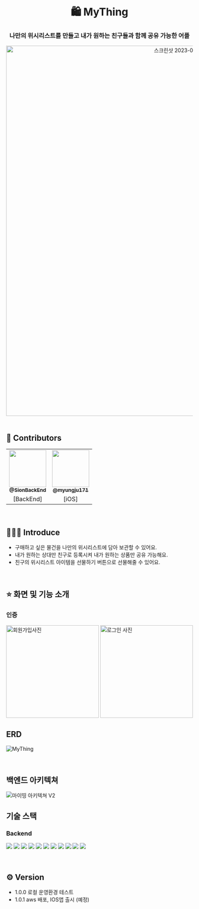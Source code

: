 

<div align="center">

# 🛍 MyThing 
### 나만의 위시리스트를 만들고 내가 원하는 친구들과 함께 공유 가능한 어플

<img width="1000" alt="스크린샷 2023-01-25 오후 7 05 35" src="https://user-images.githubusercontent.com/104377048/214535125-a4232c7c-e65a-4172-afd4-c129956d6a1e.png"> 



 
</div>

</br>

## 👫 Contributors 

<table >
  <tr><td align="center"><a href="https://github.com/SionBackEnd"><img src="https://avatars.githubusercontent.com/u/104377048?v=4" width="100px;" alt=""/><br /><sub><b>@SionBackEnd</b></sub></a><br />
  <td align="center"><a href="https://github.com/myungju171"><img src="https://avatars.githubusercontent.com/u/66284051?v=4" width="100px;" alt=""/><br /><sub><b>@myungju171</b></sub></a><br /></td></tr>
      <td align="center">[BackEnd]</td>
      <td align="center">[iOS]</td>
</tr>

</table>

</br>

## 🙋🏻‍♂️ Introduce
- 구매하고 싶은 물건을 나만의 위시리스트에 담아 보관할 수 있어요. 
- 내가 원하는 상대만 친구로 등록시켜 내가 원하는 상품만 공유 가능해요.
- 친구의 위시리스트 아이템을 선물하기 버튼으로 선물해줄 수 있어요.  

</br>

## ⭐️ 화면 및 기능 소개
### 인증
<img width="250" alt="회원가입사진" src="https://github.com/myungju171/myThing/assets/104377048/ae020d47-4db2-4ddb-846e-5d973f03fd92">

<img width="250" alt="로그인 사진" src="https://github.com/myungju171/myThing/assets/104377048/b68a2b93-9514-432a-a18e-7876761e9ab4">


</br>

## ERD
![MyThing](https://github.com/myungju171/myThing/assets/104377048/60b53950-100e-4fb7-a341-46da51f537db)




</br>

## 백엔드 아키텍쳐

![마이띵 아키텍쳐 V2](https://github.com/myungju171/myThing/assets/104377048/4d8e46e5-236a-4c94-8f17-9a36e36ec8ba)



## 기술 스택 
### Backend
<img src="https://img.shields.io/badge/spring-6DB33F?style=for-the-badge&logo=spring&logoColor=white"> <img src="https://img.shields.io/badge/spring%20Boot-6DB33F?style=for-the-badge&logo=spring%20Boot&logoColor=white"> <img src="https://img.shields.io/badge/mysql-4479A1?style=for-the-badge&logo=mysql&logoColor=white"> <img src="https://img.shields.io/badge/spring%20data%20JPA-6DB33F?style=for-the-badge&logo=spring&logoColor=black">   <img src="https://img.shields.io/badge/Querydsl-232F3E?style=for-the-badge&logo=springboot&logoColor=white"> <img src="https://img.shields.io/badge/JUnit5-25A162?style=for-the-badge&logo=JUnit5&logoColor=white"> <img src="https://img.shields.io/badge/spring%20rest%20docs-6DB33F?style=for-the-badge&logo=spring&logoColor=white"> <img src="https://img.shields.io/badge/Amazon%20RDS-527FFF?style=for-the-badge&logo=amazonrds&logoColor=white"> <img src="https://img.shields.io/badge/Amazon%20S3-009639?style=for-the-badge&logo=amazons3&logoColor=white"> <img src="https://img.shields.io/badge/Amazon%20EC2-FF9900?style=for-the-badge&logo=redux&logoColor=white"> <img src="https://img.shields.io/badge/Github%20Action-2088FF?style=for-the-badge&logo=github%20action&logoColor=white">

</br>


## ⚙️ Version
- 1.0.0 로컬 운영환경 테스트 
- 1.0.1 aws 배포, IOS앱 출시 (예정)



</br>

